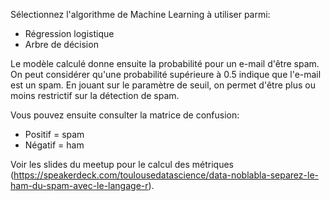 Sélectionnez l'algorithme de Machine Learning à utiliser parmi:
* Régression logistique
* Arbre de décision

Le modèle calculé donne ensuite la probabilité pour un e-mail d'être spam. On peut considérer
qu'une probabilité supérieure à 0.5 indique que l'e-mail est un spam.
En jouant sur le paramètre de seuil, on permet d'être plus ou moins restrictif sur la détection de spam.

Vous pouvez ensuite consulter la matrice de confusion:
* Positif = spam
* Négatif = ham

Voir les slides du meetup pour le calcul des métriques (https://speakerdeck.com/toulousedatascience/data-noblabla-separez-le-ham-du-spam-avec-le-langage-r).

